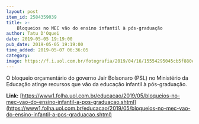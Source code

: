 ```yaml
---
layout: post
item_id: 2584359039
title: >-
    Bloqueios no MEC vão do ensino infantil à pós-graduação
author: Tatu D'Oquei
date: 2019-05-05 19:19:00
pub_date: 2019-05-05 19:19:00
time_added: 2019-05-07 06:36:05
category: 
image: https://f.i.uol.com.br/fotografia/2019/04/16/15554295045cb5f880ec482_1555429504_3x2_rt.jpg
---
```


O bloqueio orçamentário do governo Jair Bolsonaro (PSL) no Ministério da Educação atinge recursos que vão da educação infantil à pós-graduação.

**Link:** [https://www1.folha.uol.com.br/educacao/2019/05/bloqueios-no-mec-vao-do-ensino-infantil-a-pos-graduacao.shtml](https://www1.folha.uol.com.br/educacao/2019/05/bloqueios-no-mec-vao-do-ensino-infantil-a-pos-graduacao.shtml)

